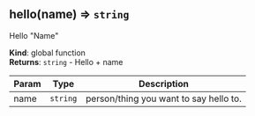<a name="hello"></a>

## hello(name) ⇒ <code>string</code>
Hello "Name"

**Kind**: global function  
**Returns**: <code>string</code> - Hello + name  

| Param | Type | Description |
| --- | --- | --- |
| name | <code>string</code> | person/thing you want to say hello to. |


